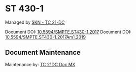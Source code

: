 # ST 430-1

Managed by [SKN - TC 21-DC](https://teams.microsoft.com/l/team/19%3a93ba666aeaf245e6a6fd8838266a31c8%40thread.tacv2/conversations?groupId=45429333-33fc-40f2-a73b-190245416b1a&tenantId=c6051a58-269b-4f08-835f-eedebf4596b3)

Document DOI: [10.5594/SMPTE.ST430-1.2017](https://doi.org/10.5594/SMPTE.ST430-1.2017)
Document DOI: [10.5594/SMPTE.ST430-1.2017Am1.2019](https://doi.org/10.5594/SMPTE.ST430-1.2017Am1.2019)

## Document Maintenance
Maintenance by: [TC 21DC Doc MX](https://teams.microsoft.com/l/team/19%3ac3ff6a01de044d65b533856f97106ccb%40thread.tacv2/conversations?groupId=3e990441-c8ba-4b93-8a37-825355479680&tenantId=c6051a58-269b-4f08-835f-eedebf4596b3)

